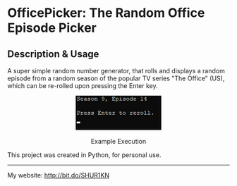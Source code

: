 # OfficePicker: The Random Office Episode Picker

## Description & Usage
A super simple random number generator, that rolls and displays a random episode from a random season of the popular TV series "The Office" (US), which can be re-rolled upon pressing the Enter key.

<div align="center">
<img src="https://github.com/SHUR1K-N/OfficePicker-Random-Office-Episode-Picker/blob/master/Images/Example.png" >
<p>Example Execution</p>
</div>

This project was created in Python, for personal use.

------------

My website: http://bit.do/SHUR1KN
